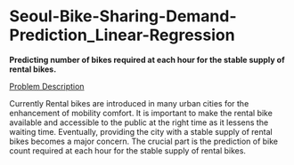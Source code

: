 # <b>Seoul-Bike-Sharing-Demand-Prediction_Linear-Regression
Predicting number of bikes required at each hour for the stable supply of rental bikes.</b>

<u>Problem Description</u>

Currently Rental bikes are introduced in many urban cities for the enhancement of mobility comfort. It is important to make the rental bike available and accessible to the public at the right time as it lessens the waiting time. Eventually, providing the city with a stable supply of rental bikes becomes a major concern. The crucial part is the prediction of bike count required at each hour for the stable supply of rental bikes.

